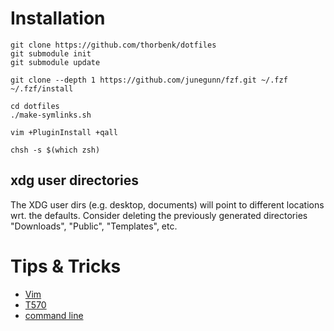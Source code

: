 # Installation

```
git clone https://github.com/thorbenk/dotfiles
git submodule init
git submodule update

git clone --depth 1 https://github.com/junegunn/fzf.git ~/.fzf
~/.fzf/install

cd dotfiles
./make-symlinks.sh

vim +PluginInstall +qall

chsh -s $(which zsh)
```

## xdg user directories

The XDG user dirs (e.g. desktop, documents) will point to different locations
wrt. the defaults. Consider deleting the previously generated directories
"Downloads", "Public", "Templates", etc.

# Tips & Tricks

- [Vim](vim.md)
- [T570](t570.md)
- [command line](cmdline.md)

